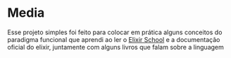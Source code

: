# Media

Esse projeto simples foi feito para colocar em prática alguns conceitos do paradigma funcional que aprendi ao ler o [Elixir School](https://elixirschool.com/en/) e a documentação oficial do elixir, juntamente com alguns livros que falam sobre a linguagem
